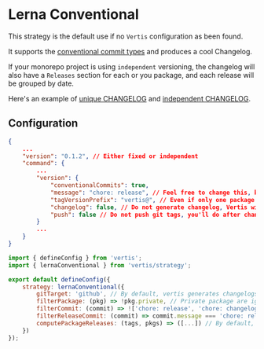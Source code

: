 # Lerna Conventional

This strategy is the default use if no `Vertis` configuration as been found.

It supports the [conventional commit types](https://github.com/conventional-changelog/commitlint/tree/master/%40commitlint/config-conventional#type-enum) and produces a cool Changelog.

If your monorepo project is using `independent` versioning, the changelog will also have a `Releases` section for each or you package, and each release will be grouped by date.

Here's an example of [unique CHANGELOG](https://github.com/cadgerfeast/vertis/blob/master/CHANGELOG.md) and [independent CHANGELOG](https://github.com/cadgerfeast/slithe/blob/main/CHANGELOG.md).

## Configuration

``` json
{
	...
	"version": "0.1.2", // Either fixed or independent
	"command": {
		...
		"version": {
			"conventionalCommits": true,
			"message": "chore: release", // Feel free to change this, but "filterReleaseCommit" should be updated accordingly
			"tagVersionPrefix": "vertis@", // Even if only one package is published, you should enforce package prefix, if multiple are, you can leave it undefined
			"changelog": false, // Do not generate changelog, Vertis will ;)
			"push": false // Do not push git tags, you'll do after changelog is generated
		}
		...
	}
}
```

``` javascript
import { defineConfig } from 'vertis';
import { lernaConventional } from 'vertis/strategy';

export default defineConfig({
	strategy: lernaConventional({
		gitTarget: 'github', // By default, vertis generates changelogs and releases for github repositories
		filterPackage: (pkg) => !pkg.private, // Private package are ignored by default
		filterCommit: (commit) => !['chore: release', 'chore: changelog'].includes(commit.message), // This is default behavior, please update to filter undesired commits
		filterReleaseCommit: (commit) => commit.message === 'chore: release', // This is default behavior, please update to get all release commits
		computePackageReleases: (tags, pkgs) => ([...]) // By default, packages are found if tag follow this format: <package-name>@<package-version>, but you can customize
	})
});
```
